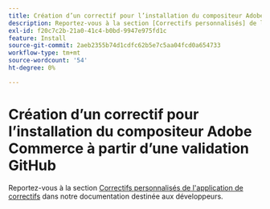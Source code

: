 ```yaml
---
title: Création d’un correctif pour l’installation du compositeur Adobe Commerce à partir d’une validation GitHub
description: Reportez-vous à la section [Correctifs personnalisés] de l’application de correctifs (https://experienceleague.adobe.com/en/docs/commerce-operations/upgrade-guide/patches/overview#custom-patches) dans notre documentation destinée aux développeurs.
exl-id: f20c7c2b-21a0-41c4-b0bd-9947e975fd1c
feature: Install
source-git-commit: 2aeb2355b74d1cdfc62b5e7c5aa04fcd0a654733
workflow-type: tm+mt
source-wordcount: '54'
ht-degree: 0%

---
```


# Création d’un correctif pour l’installation du compositeur Adobe Commerce à partir d’une validation GitHub

Reportez-vous à la section [Correctifs personnalisés de l&#39;application de correctifs](https://experienceleague.adobe.com/en/docs/commerce-operations/upgrade-guide/patches/overview#custom-patches) dans notre documentation destinée aux développeurs.
